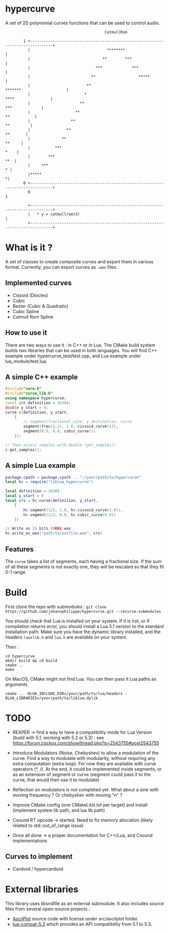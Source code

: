 
# hypercurve

A set of 2D polynomial curves functions that can be used  to control audio. 


```
                                            CatmullRom

        1 +--------------------------------------------------------------------------------+
          |                                  ********                                      |
          |                                **        ***                                   |
          |                             ***             ***                                |
          |                           **                   *****                           |
          |                         **                          *******                    |
          |                        *                                   ****                |
          |                      **                                        ***             |
          |                    **                                             **           |
          |                  **                                                 **         |
          |                **                                                     **       |
          |              **                                                         **     |
          |           ***                                                             *    |
          |        ***                                                                 **  |
          |     ***                                                                      * |
          |*****                                                                          *|
        0 +--------------------------------------------------------------------------------+
          0                                                                                 1

          +--------------------------------------------------------------------------------+
          |   * y = catmullrom(X)                                                          |
          +--------------------------------------------------------------------------------+

```


# What is it ? 


A set of classes to create composite curves and export them in various format. 
Currently, you can export curves as `.wav` files. 

## Implemented curves 


- Cissoid (Diocles) 
- Cubic 
- Bezier (Cubic & Quadratic)
- Cubic Spline
- Catmull Rom Spline


## How to use it 


There are two ways to use it : in C++ or in Lua. The CMake build system builds two libraries that can be used in both languages. You will find C++ example under hypercurve_test/test.cpp, and Lua example under lua_module/test.lua. 


## A simple C++ example 

```c++
#include"core.h"
#include"curve_lib.h"
using namespace hypercurve;
const int definition = 16384;
double y_start = 0;
curve c(definition, y_start, 
	{
		// segment(fractional_size, y_destination, curve
		segment(frac(1,2), 1.0, cissoid_curve(1)),
		segment(0.5, 0.0, cubic_curve())
	}); 

// Then access samples with double *get_samples() 
c.get_samples();
```

## A simple Lua example

```lua
package.cpath = package.cpath .. ";/your/path/to/hypercurve"
local hc = require("liblua_hypercurve")

local definition = 16384
local y_start = 0
local crv = hc.curve(definition, y_start, 
	{
		hc.segment(1/2, 1.0, hc.cissoid_curve(1.0)),
		hc.segment(1/2, 0.0, hc.cubic_curve(0.0))
	})

// Write as 24 bits 48KHz wav
hc.write_as_wav("path/to/outfile.wav", crv)
```

## Features 

The  `curve`  takes a list of segments, each having a fractional size. If the sum of all these segments is not exactly one, they will be rescaled so that they fit 0-1 range. 




# Build


First clone the repo with submodules : 
``` git clone https://github.com/johannphilippe/hypercurve.git --recurse-submodules ```

You should check that Lua is installed on your system. If it is not, or if compilation returns error, you should install a Lua 5.1 version to the standard installation path. Make sure you have the dynamic library installed, and the headers `lauxlib.h` and `lua.h` are available on your system.

Then : 
```
cd hypercurve
mkdir build && cd build
cmake ..
make
```

On MacOS, CMake might not find Lua. You can then pass it Lua paths as arguments 
```
cmake .. -DLUA_INCLUDE_DIR=/your/path/to/lua/headers -DLUA_LIBRARIES=/your/path/to/liblua.dylib
```


# TODO

* REAPER -> find a way to have a compatibility mode for Lua Version (build with 5.1, working with 5.2 or 5.3) : see https://forum.cockos.com/showthread.php?p=2543755#post2543755

* Introduce Modulators (Noise, Chebyshev) to allow a modulation of the curve. Find a way to modulate with modularity, without requiring any extra computation (extra loop). For now they are available with curve operators (*, /). At the end, it could be implemented inside segments, or as an extension of segment or curve (segment could pass it to the curve, that would then use it to modulate) 
* Reflection on modulators is not completed yet. What about a sine with moving frequency ? Or chebyshev with moving "n" ?

* Improve  CMake config (one CMakeLitst.txt per target) and install (implement system lib path, and lua lib path)

* Csound RT opcode -> started. Need to fix memory allocation (likely related to std::out_of_range issue)

* Once all done -> a proper documentation for C++/Lua, and Csound implementations

## Curves to implement

* Cardioid / hypercardioid


# External libraries

This library uses libsndfile as an external submodule.
It also includes source files from several open-source projects : 
*  [AsciiPlot](https://github.com/joehood/asciiplotter) source code with license under src/asciiplot folder.
* [lua-compat-5.3](https://github.com/keplerproject/lua-compat-5.3) which provides an API compatibility from 5.1 to 5.3.
